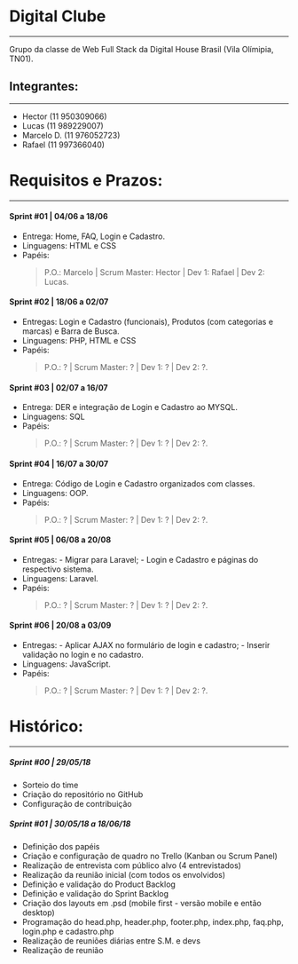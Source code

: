 # Digital Clube
---
Grupo da classe de Web Full Stack da Digital House Brasil (Vila Olímipia, TN01).


## Integrantes:
---
  - Hector (11 950309066)
  - Lucas (11 989229007)
  - Marcelo D. (11 976052723)
  - Rafael (11 997366040)

# Requisitos e Prazos:
---

  #### Sprint #01 | 04/06 a 18/06
  - Entrega: Home, FAQ, Login e Cadastro.
  - Linguagens: HTML e CSS
  - Papéis:
    > P.O.: Marcelo | 
    > Scrum Master: Hector | 
    > Dev 1: Rafael | 
    > Dev 2: Lucas.
  
  #### Sprint #02 | 18/06 a 02/07
  - Entregas: Login e Cadastro (funcionais), Produtos (com categorias e marcas) e Barra de Busca.
  - Linguagens: PHP, HTML e CSS
  - Papéis:
    > P.O.: ? | 
    > Scrum Master: ? | 
    > Dev 1: ? | 
    > Dev 2: ?.
  
  #### Sprint #03 | 02/07 a 16/07
  - Entrega: DER e integração de Login e Cadastro ao MYSQL.
  - Linguagens: SQL
  - Papéis:
    > P.O.: ? | 
    > Scrum Master: ? | 
    > Dev 1: ? | 
    > Dev 2: ?.
  
  #### Sprint #04 | 16/07 a 30/07
  - Entrega: Código de Login e Cadastro organizados com classes.
  - Linguagens: OOP.
  - Papéis:
    > P.O.: ? | 
    > Scrum Master: ? | 
    > Dev 1: ? | 
    > Dev 2: ?.
  
  #### Sprint #05 | 06/08 a 20/08
  - Entregas:
        - Migrar para Laravel;
        - Login e Cadastro e páginas do respectivo sistema.
  - Linguagens: Laravel.
  - Papéis:
    > P.O.: ? | 
    > Scrum Master: ? | 
    > Dev 1: ? | 
    > Dev 2: ?.
  
  #### Sprint #06 | 20/08 a 03/09
  - Entregas:
        - Aplicar AJAX no formulário de login e cadastro;
        - Inserir validação no login e no cadastro.
  - Linguagens: JavaScript.
  - Papéis:
    > P.O.: ? | 
    > Scrum Master: ? | 
    > Dev 1: ? | 
    > Dev 2: ?.
  

# Histórico:
---

  ##### Sprint #00 | 29/05/18
  - Sorteio do time
  - Criação do repositório no GitHub
  - Configuração de contribuição

  ##### Sprint #01 | 30/05/18 a 18/06/18
  - Definição dos papéis
  - Criação e configuração de quadro no Trello (Kanban ou Scrum Panel)
  - Realização de entrevista com público alvo (4 entrevistados)
  - Realização da reunião inicial (com todos os envolvidos)
  - Definição e validação do Product Backlog
  - Definição e validação do Sprint Backlog
  - Criação dos layouts em .psd (mobile first - versão mobile e então desktop)
  - Programação do head.php, header.php, footer.php, index.php, faq.php, login.php e cadastro.php
  - Realização de reuniões diárias entre S.M. e devs
  - Realização de reunião
